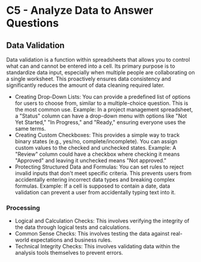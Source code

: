 # C5 - Analyze Data to Answer Questions   

## Data Validation    
Data validation is a function within spreadsheets that allows you to control what can and cannot be entered into a cell. Its primary purpose is to standardize data input, especially when multiple people are collaborating on a single worksheet. This proactively ensures data consistency and significantly reduces the amount of data cleaning required later.   
- Creating Drop-Down Lists: You can provide a predefined list of options for users to choose from, similar to a multiple-choice question. This is the most common use. Example: In a project management spreadsheet, a "Status" column can have a drop-down menu with options like "Not Yet Started," "In Progress," and "Ready," ensuring everyone uses the same terms.
- Creating Custom Checkboxes: This provides a simple way to track binary states (e.g., yes/no, complete/incomplete). You can assign custom values to the checked and unchecked states. Example: A "Review" column could have a checkbox where checking it means "Approved" and leaving it unchecked means "Not approved."
- Protecting Structured Data and Formulas: You can set rules to reject invalid inputs that don't meet specific criteria. This prevents users from accidentally entering incorrect data types and breaking complex formulas. Example: If a cell is supposed to contain a date, data validation can prevent a user from accidentally typing text into it.    


### Processing   

- Logical and Calculation Checks: This involves verifying the integrity of the data through logical tests and calculations.
- Common Sense Checks: This involves testing the data against real-world expectations and business rules.
- Technical Integrity Checks: This involves validating data within the analysis tools themselves to prevent errors.   

